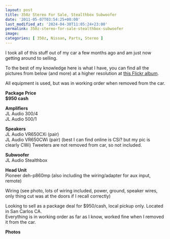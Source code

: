 ```yaml
---
layout: post
title: 350z Stereo For Sale, Stealthbox Subwoofer
date: '2011-05-07T03:54:25+00:00'
last_modified_at: '2024-04-30T11:05:24+23:00'
permalink: 350z-stereo-for-sale-stealthbox-subwoofer
image:
categories: [ 350z, Nissan, Parts, Stereo ]
---
```

I took all of this stuff out of my car a few months ago and am just now getting around to selling.

To the best of my knowledge here is what I have, you can find all the pictures from below (and more) at a higher resolution at [this Flickr album](http://www.flickr.com/photos/chammond/sets/72157626520108688/with/5628927973/).

All equipment is used, but was in working order when removed from the car.

**Package Price**    
**$950 cash**

**Amplifiers**    
JL Audio 300/4    
JL Audio 500/1

**Speakers**    
JL Audio VR650CXi (pair)    
JL Audio VR650CWi (pair) (best I can find online is CSi? but my pic is clearly CWi) Tweeters are not removed from car, so not included.

**Subwoofer**    
JL Audio Stealthbox

**Head Unit**    
Pioneer deh-p860mp (also including the wiring/adapter for aux input, remote)

Wiring (see photo, lots of wiring included, power, ground, speaker wires, only thing cut was at the doors if I recall correctly)

Looking to sell as a package deal for $950/cash, local pickup only. Located in San Carlos CA.    
Everything is in working order as far as I know, worked fine when I removed it from the car.


<strong>Photos      <br /></strong><img border="0" alt="" src="http://farm6.static.flickr.com/5310/5629476064_d7f491783e.jpg" />     <br /><img border="0" alt="" src="http://farm6.static.flickr.com/5101/5629477564_3011a9a1bb.jpg" />     <br /><img border="0" alt="" src="http://farm6.static.flickr.com/5185/5629481608_0831b3432b.jpg" />     <br /><img border="0" alt="" src="http://farm6.static.flickr.com/5022/5629491412_49f098e033.jpg" />     <br /><img border="0" alt="" src="http://farm6.static.flickr.com/5266/5629499594_4476951bbd.jpg" />     <br /><img border="0" alt="" src="http://farm6.static.flickr.com/5222/5628920001_ff51902a1f.jpg" />     <br /><img border="0" alt="" src="http://farm6.static.flickr.com/5147/5629503768_7fe2ae0cb6.jpg" />     <br /><img border="0" alt="" src="http://farm6.static.flickr.com/5304/5628924297_9f09a1ec95.jpg" />     <br /><img border="0" alt="" src="http://farm6.static.flickr.com/5149/5629506200_779834a0a4.jpg" />     <br /><img border="0" alt="" src="http://farm6.static.flickr.com/5309/5628927973_b20f29dac8.jpg" />     <br /><img border="0" alt="" src="http://farm6.static.flickr.com/5027/5628932103_115563482f.jpg" /></p>





